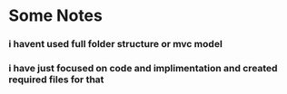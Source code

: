 # Some Notes
### i havent used full folder structure or mvc model 
### i have just focused on code and implimentation and created required files for that